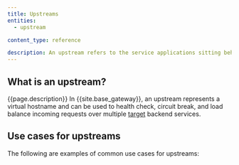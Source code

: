 ```yaml
---
title: Upstreams
entities:
  - upstream

content_type: reference

description: An upstream refers to the service applications sitting behind Kong Gateway, to which client requests are forwarded.
---
```


## What is an upstream?

{{page.description}} In {{site.base_gateway}}, an upstream represents a virtual hostname and can be used to health check, circuit break, and load balance incoming requests over multiple [target](/gateway/entities/target/) backend services.

## Use cases for upstreams

The following are examples of common use cases for upstreams:


